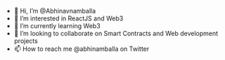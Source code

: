 - 👋 Hi, I’m @Abhinavnamballa
- 👀 I’m interested in ReactJS and Web3
- 🌱 I’m currently learning Web3
- 💞️ I’m looking to collaborate on Smart Contracts and Web development projects
- 📫 How to reach me @abhinamballa on Twitter

<!---
Abhinavnamballa/Abhinavnamballa is a ✨ special ✨ repository because its `README.md` (this file) appears on your GitHub profile.
You can click the Preview link to take a look at your changes.
--->
